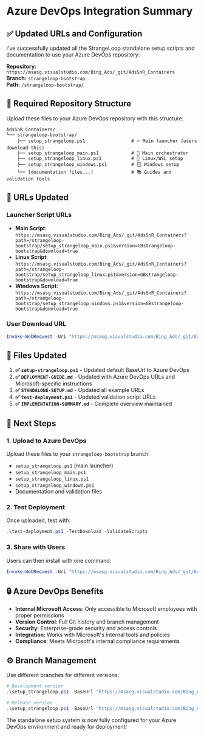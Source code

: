 # Azure DevOps Integration Summary

## ✅ Updated URLs and Configuration

I've successfully updated all the StrangeLoop standalone setup scripts and documentation to use your Azure DevOps repository:

**Repository:** `https://msasg.visualstudio.com/Bing_Ads/_git/AdsSnR_Containers`  
**Branch:** `strangeloop-bootstrap`  
**Path:** `/strangeloop-bootstrap/`

## 📁 Required Repository Structure

Upload these files to your Azure DevOps repository with this structure:

```
AdsSnR_Containers/
└── strangeloop-bootstrap/
    ├── setup_strangeloop.ps1                 # ⭐ Main launcher (users download this)
    ├── setup_strangeloop_main.ps1            # 🎯 Main orchestrator
    ├── setup_strangeloop_linux.ps1           # 🐧 Linux/WSL setup
    ├── setup_strangeloop_windows.ps1         # 🪟 Windows setup
    └── [documentation files...]              # 📚 Guides and validation tools
```

## 🔗 URLs Updated

### Launcher Script URLs
- **Main Script**: `https://msasg.visualstudio.com/Bing_Ads/_git/AdsSnR_Containers?path=/strangeloop-bootstrap/setup_strangeloop_main.ps1&version=GBstrangeloop-bootstrap&download=true`
- **Linux Script**: `https://msasg.visualstudio.com/Bing_Ads/_git/AdsSnR_Containers?path=/strangeloop-bootstrap/setup_strangeloop_linux.ps1&version=GBstrangeloop-bootstrap&download=true`
- **Windows Script**: `https://msasg.visualstudio.com/Bing_Ads/_git/AdsSnR_Containers?path=/strangeloop-bootstrap/setup_strangeloop_windows.ps1&version=GBstrangeloop-bootstrap&download=true`

### User Download URL
```powershell
Invoke-WebRequest -Uri "https://msasg.visualstudio.com/Bing_Ads/_git/AdsSnR_Containers?path=/strangeloop-bootstrap/setup_strangeloop.ps1&version=GBstrangeloop-bootstrap&download=true" -OutFile "setup_strangeloop.ps1"
```

## 📝 Files Updated

1. **✅ `setup-strangeloop.ps1`** - Updated default BaseUrl to Azure DevOps
2. **✅ `DEPLOYMENT-GUIDE.md`** - Updated with Azure DevOps URLs and Microsoft-specific instructions
3. **✅ `STANDALONE-SETUP.md`** - Updated all example URLs
4. **✅ `test-deployment.ps1`** - Updated validation script URLs
5. **✅ `IMPLEMENTATION-SUMMARY.md`** - Complete overview maintained

## 🚀 Next Steps

### 1. Upload to Azure DevOps
Upload these files to your `strangeloop-bootstrap` branch:
- `setup_strangeloop.ps1` (main launcher)
- `setup_strangeloop_main.ps1`
- `setup_strangeloop_linux.ps1` 
- `setup_strangeloop_windows.ps1`
- Documentation and validation files

### 2. Test Deployment
Once uploaded, test with:
```powershell
.\test-deployment.ps1 -TestDownload -ValidateScripts
```

### 3. Share with Users
Users can then install with one command:
```powershell
Invoke-WebRequest -Uri "https://msasg.visualstudio.com/Bing_Ads/_git/AdsSnR_Containers?path=/strangeloop-bootstrap/setup_strangeloop.ps1&version=GBstrangeloop-bootstrap&download=true" -OutFile "setup_strangeloop.ps1"; .\setup_strangeloop.ps1
```

## 🔒 Azure DevOps Benefits

- **Internal Microsoft Access**: Only accessible to Microsoft employees with proper permissions
- **Version Control**: Full Git history and branch management
- **Security**: Enterprise-grade security and access controls
- **Integration**: Works with Microsoft's internal tools and policies
- **Compliance**: Meets Microsoft's internal compliance requirements

## ⚙️ Branch Management

Use different branches for different versions:
```powershell
# Development version
.\setup_strangeloop.ps1 -BaseUrl "https://msasg.visualstudio.com/Bing_Ads/_git/AdsSnR_Containers?path=/strangeloop-bootstrap&version=GBdevelop"

# Release version  
.\setup_strangeloop.ps1 -BaseUrl "https://msasg.visualstudio.com/Bing_Ads/_git/AdsSnR_Containers?path=/strangeloop-bootstrap&version=GBrelease-v1.0"
```

The standalone setup system is now fully configured for your Azure DevOps environment and ready for deployment!

